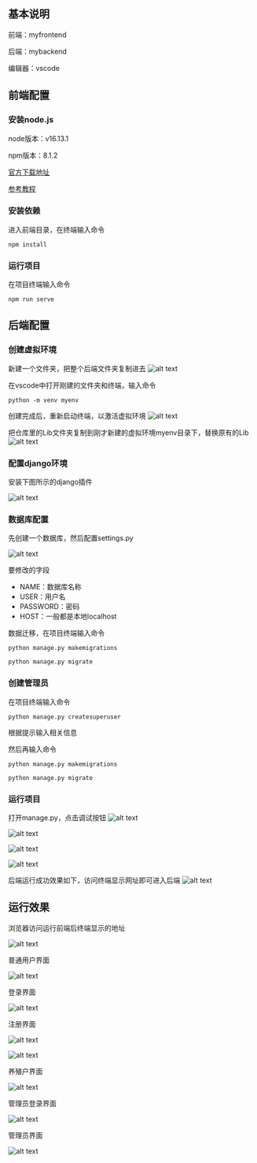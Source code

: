 ## 基本说明
前端：myfrontend

后端：mybackend

编辑器：vscode
## 前端配置
### 安装node.js
node版本：v16.13.1

npm版本：8.1.2

[官方下载地址](https://nodejs.org/en/blog/release/v16.13.1)

[参考教程](http://t.csdnimg.cn/kGXTz)

### 安装依赖
进入前端目录，在终端输入命令
```
npm install
```

### 运行项目
在项目终端输入命令
```
npm run serve
```

## 后端配置
### 创建虚拟环境
新建一个文件夹，把整个后端文件夹复制进去
![alt text](figures/image-16.png)

在vscode中打开刚建的文件夹和终端，输入命令
```
python -m venv myenv
```

创建完成后，重新启动终端，以激活虚拟环境
![alt text](figures/image-17.png)

把仓库里的Lib文件夹复制到刚才新建的虚拟环境myenv目录下，替换原有的Lib
![alt text](figures/image-12.png)

### 配置django环境
安装下图所示的django插件

![alt text](figures/image.png)

### 数据库配置
先创建一个数据库，然后配置settings\.py

![alt text](figures/image-2.png)

要修改的字段

- NAME：数据库名称
- USER：用户名
- PASSWORD：密码
- HOST：一般都是本地localhost

数据迁移，在项目终端输入命令
```
python manage.py makemigrations

python manage.py migrate
```

### 创建管理员
在项目终端输入命令
```
python manage.py createsuperuser
```

根据提示输入相关信息

然后再输入命令
```
python manage.py makemigrations

python manage.py migrate
```

### 运行项目
打开manage\.py，点击调试按钮
![alt text](figures/image-3.png)

![alt text](figures/image-13.png)

![alt text](figures/image-14.png)

![alt text](figures/image-18.png)

后端运行成功效果如下，访问终端显示网址即可进入后端
![alt text](figures/image-15.png)

## 运行效果
浏览器访问运行前端后终端显示的地址

![alt text](figures/image-4.png)

普通用户界面

![alt text](figures/image-5.png)

登录界面

![alt text](figures/image-6.png)

注册界面

![alt text](figures/image-7.png)

![alt text](figures/image-11.png)

养殖户界面

![alt text](figures/image-8.png)

管理员登录界面

![alt text](figures/image-10.png)

管理员界面

![alt text](figures/image-9.png)